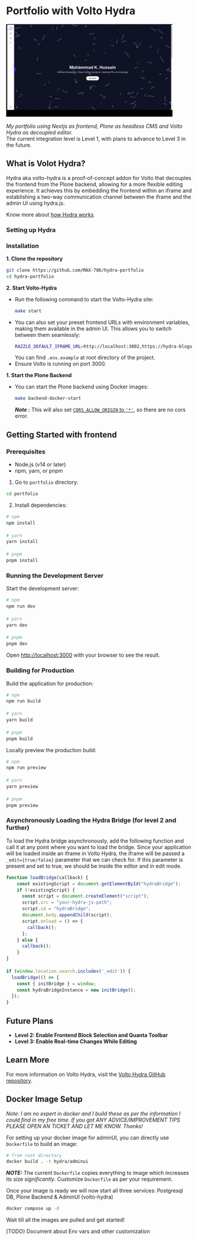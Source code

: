 # Portfolio with Volto Hydra

<img src="demo.gif" width="450" height="250"/>

<i>My portfolio using Nextjs as frontend, Plone as headless CMS and Volto Hydra as decoupled editor.</i><br>
The current integration level is Level 1, with plans to advance to Level 3 in the future.

## What is Volot Hydra?

Hydra aka volto-hydra is a proof-of-concept addon for Volto that decouples the frontend from the Plone backend, allowing for a more flexible editing experience. It achieves this by embedding the frontend within an iframe and establishing a two-way communication channel between the iframe and the admin UI using hydra.js. 

Know more about [how Hydra works](https://github.com/collective/volto-hydra?tab=readme-ov-file#how-hydra-works).

### Setting up Hydra

### Installation

**1. Clone the repository**

```bash
git clone https://github.com/MAX-786/hydra-portfolio
cd hydra-portfolio
```

**2. Start Volto-Hydra**

- Run the following command to start the Volto-Hydra site:
    ```bash
    make start
    ```
- You can also set your preset frontend URLs with environment variables, making them available in the admin UI. This allows you to switch between them seamlessly:
    ```bash
    RAZZLE_DEFAULT_IFRAME_URL=http://localhost:3002,https://hydra-blogsite-nextjs.vercel.app pnpm start
    ```
    You can find `.env.example` at root directory of the project.
- Ensure Volto is running on port 3000.

**1. Start the Plone Backend**

- You can start the Plone backend using Docker images:
    ```bash
    make backend-docker-start
    ```
  ***Note :*** This will also set [`CORS_ALLOW_ORIGIN` to `'*'`](https://6.docs.plone.org/install/containers/images/backend.html?highlight=cors#cors-variables), so there are no cors error.


## Getting Started with frontend

### Prerequisites

- Node.js (v14 or later)
- npm, yarn, or pnpm

1. Go to `portfolio` directory:
```bash
cd portfolio
```

2. Install dependencies:

```bash
# npm
npm install

# yarn
yarn install

# pnpm
pnpm install
```

### Running the Development Server

Start the development server:

```bash
# npm
npm run dev

# yarn
yarn dev

# pnpm
pnpm dev
```

Open [http://localhost:3000](http://localhost:3000) with your browser to see the result.

### Building for Production

Build the application for production:

```bash
# npm
npm run build

# yarn
yarn build

# pnpm
pnpm build
```

Locally preview the production build:

```bash
# npm
npm run preview

# yarn
yarn preview

# pnpm
pnpm preview
```

### Asynchronously Loading the Hydra Bridge (for level 2 and further)

To load the Hydra bridge asynchronously, add the following function and call it at any point where you want to load the bridge. Since your application will be loaded inside an iframe in Volto Hydra, the iframe will be passed a `_edit={true/false}` parameter that we can check for. If this parameter is present and set to true, we should be inside the editor and in edit mode.

```js
function loadBridge(callback) {
    const existingScript = document.getElementById("hydraBridge");
    if (!existingScript) {
      const script = document.createElement("script");
      script.src = "your-hydra-js-path";
      script.id = "hydraBridge";
      document.body.appendChild(script);
      script.onload = () => {
        callback();
      };
    } else {
      callback();
    }
}

if (window.location.search.includes('_edit')) {
  loadBridge(() => {
    const { initBridge } = window;
    const hydraBridgeInstance = new initBridge();
  });
}
```

## Future Plans

- **Level 2: Enable Frontend Block Selection and Quanta Toolbar**
- **Level 3: Enable Real-time Changes While Editing**

## Learn More

For more information on Volto Hydra, visit the [Volto Hydra GitHub repository](https://github.com/collective/volto-hydra).

## Docker Image Setup

*Note: I am no expert in docker and I build these as per the information I could find in my free time. If you got ANY ADVICE/IMPROVEMENT TIPS PLEASE OPEN AN TICKET AND LET ME KNOW. Thanks!*

For setting up your docker image for adminUI, you can directly use `Dockerfile` to build an image:

```bash
# from root directory
docker build . -t hydra/adminui
```
 
***NOTE:*** The current `Dockerfile` copies everything to image which increases its size *significantly*. Customize `Dockerfile` as per your requirement.

Once your image is ready we will now start all three services: Postgresql DB, Plone Backend & AdminUI (volto-hydra)

```bash
docker compose up -d
```

Wait till all the images are pulled and get started!

[TODO} Document about Env vars and other customization
